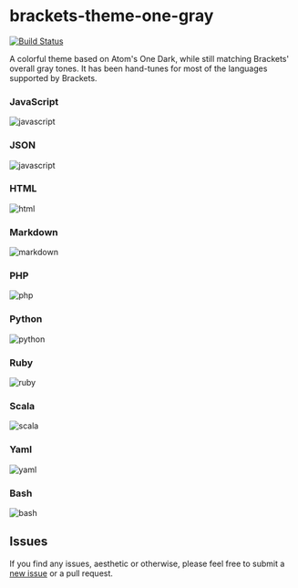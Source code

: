 # brackets-theme-one-gray

[![Build Status](https://travis-ci.org/catdad/brackets-theme-one-gray.svg?branch=master)](https://travis-ci.org/catdad/brackets-theme-one-gray)

A colorful theme based on Atom's One Dark, while still matching Brackets' overall gray tones. It has been hand-tunes for most of the languages supported by Brackets.

### JavaScript

![javascript](images/javascript.png)

### JSON

![javascript](images/javascript.png)

### HTML

![html](images/html.png)

### Markdown

![markdown](images/markdown.png)

### PHP

![php](images/php.png)

### Python

![python](images/python.png)

### Ruby

![ruby](images/ruby.png)

### Scala

![scala](images/scala.png)

### Yaml

![yaml](images/yaml.png)

### Bash

![bash](images/bash.png)

## Issues

If you find any issues, aesthetic or otherwise, please feel free to submit a [new issue](https://github.com/catdad/brackets-theme-one-gray/issues/new) or a pull request.
